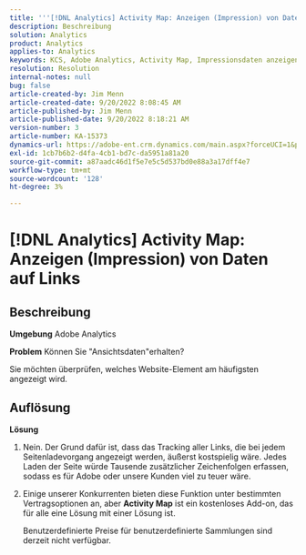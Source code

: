 ```yaml
---
title: '''[!DNL Analytics] Activity Map: Anzeigen (Impression) von Daten auf Links"'
description: Beschreibung
solution: Analytics
product: Analytics
applies-to: Analytics
keywords: KCS, Adobe Analytics, Activity Map, Impressionsdaten anzeigen, Links, Ansichten
resolution: Resolution
internal-notes: null
bug: false
article-created-by: Jim Menn
article-created-date: 9/20/2022 8:08:45 AM
article-published-by: Jim Menn
article-published-date: 9/20/2022 8:18:21 AM
version-number: 3
article-number: KA-15373
dynamics-url: https://adobe-ent.crm.dynamics.com/main.aspx?forceUCI=1&pagetype=entityrecord&etn=knowledgearticle&id=80e75a6f-bb38-ed11-9db1-0022480866ad
exl-id: 1cb7b6b2-d4fa-4cb1-bd7c-da5951a81a20
source-git-commit: a87aadc46d1f5e7e5c5d537bd0e88a3a17dff4e7
workflow-type: tm+mt
source-wordcount: '128'
ht-degree: 3%

---
```


# [!DNL Analytics] Activity Map: Anzeigen (Impression) von Daten auf Links

## Beschreibung


<b>Umgebung</b>
Adobe Analytics

<b>Problem</b>
Können Sie &quot;Ansichtsdaten&quot;erhalten?

Sie möchten überprüfen, welches Website-Element am häufigsten angezeigt wird.


## Auflösung


<b>Lösung</b>

1. Nein. Der Grund dafür ist, dass das Tracking aller Links, die bei jedem Seitenladevorgang angezeigt werden, äußerst kostspielig wäre. Jedes Laden der Seite würde Tausende zusätzlicher Zeichenfolgen erfassen, sodass es für Adobe oder unsere Kunden viel zu teuer wäre.
2. Einige unserer Konkurrenten bieten diese Funktion unter bestimmten Vertragsoptionen an, aber <b>Activity Map</b> ist ein kostenloses Add-on, das für alle eine Lösung mit einer Lösung ist.

   Benutzerdefinierte Preise für benutzerdefinierte Sammlungen sind derzeit nicht verfügbar.
